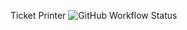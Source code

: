 Ticket Printer
![GitHub Workflow Status](https://img.shields.io/github/actions/workflow/status/wintermorn1ng/ticketprinter/ci.yml?style=flat-square)